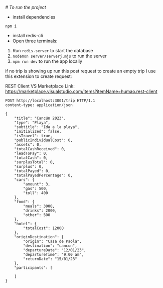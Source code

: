 _# To run the project_

-   install dependencies

```
npm i
```

-   install redis-cli
-   Open three terminals:

1. Run `redis-server` to start the database
2. `nodemon server/serverj.mjs` to run the server
3. `npm run dev` to run the app locally

if no trip is showing up run this post request to create an empty trip
I use this extension to create request:

REST Client
VS Marketplace Link: https://marketplace.visualstudio.com/items?itemName=humao.rest-client

```
POST http://localhost:3001/trip HTTP/1.1
content-type: application/json

{
    "title": "Cancún 2023",
    "type": "Playa",
    "subtitle": "Ida a la playa",
    "initialized": false,
    "isTravel": true,
    "publicIndividualCost": 0,
    "assets": 0,
    "totalCashReceived": 0,
    "leadToPay": 0,
    "totalCash": 0,
    "surplusTotal": 0,
    "surplus": 0,
    "totalPayed": 0,
    "totalPayedPercentage": 0,
    "cars": {
        "amount": 3,
        "gas": 500,
        "toll": 400
    },
    "food": {
        "meals": 3000,
        "drinks": 2000,
        "other": 500
    },
    "hotel": {
        "totalCost": 12000
    },
    "originDestination": {
        "origin": "Casa de Paola",
        "destination": "cancun",
        "departureDate": "12/01/23",
        "departureTime": "9:00 am",
        "returnDate": "15/01/23"
    },
    "participants": [

    ]
}
```
